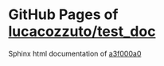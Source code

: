 GitHub Pages of [lucacozzuto/test_doc](https://github.com/lucacozzuto/test_doc.git)
===
Sphinx html documentation of [a3f000a0](https://github.com/lucacozzuto/test_doc/tree/a3f000a07e8f97d36de686a6c0ecf3b5ae2cc811)
